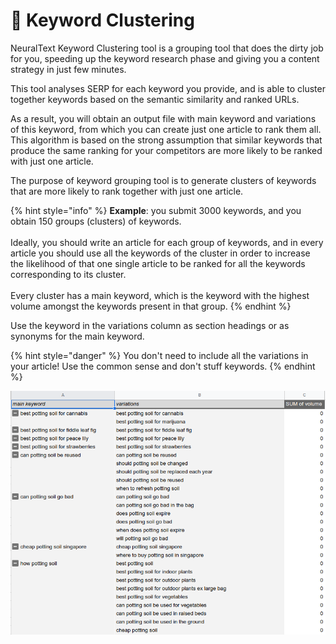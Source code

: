 # 🍇 Keyword Clustering

NeuralText Keyword Clustering tool is a grouping tool that does the dirty job for you, speeding up the keyword research phase and giving you a content strategy in just few minutes.

This tool analyses SERP for each keyword you provide, and is able to cluster together keywords based on the semantic similarity and ranked URLs.

As a result, you will obtain an output file with main keyword and variations of this keyword, from which you can create just one article to rank them all. This algorithm is based on the strong assumption that similar keywords that produce the same ranking for your competitors are more likely to be ranked with just one article.

The purpose of keyword grouping tool is to generate clusters of keywords that are more likely to rank together with just one article.&#x20;

{% hint style="info" %}
**Example**: you submit 3000 keywords, and you obtain 150 groups (clusters) of keywords.\
\
Ideally, you should write an article for each group of keywords, and in every article you should use all the keywords of the cluster in order to increase the likelihood of that one single article to be ranked for all the keywords corresponding to its cluster. \
\
Every cluster has a main keyword, which is the keyword with the highest volume amongst the keywords present in that group.
{% endhint %}

Use the keyword in the variations column as section headings or as synonyms for the main keyword.

{% hint style="danger" %}
You don't need to include all the variations in your article! Use the common sense and don't stuff keywords.
{% endhint %}

![](<../../.gitbook/assets/Untitled (7).png>)

